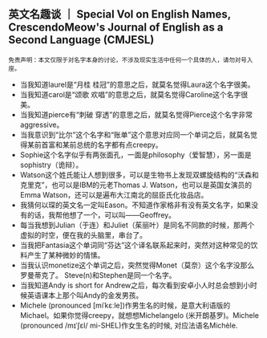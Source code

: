 ## 英文名趣谈 ｜ Special Vol on English Names, CrescendoMeow's Journal of English as a Second Language (CMJESL)

```
免责声明：本文仅限于对名字本身的讨论，不涉及现实生活中任何一个具体的人，请勿对号入座。
```

- 当我知道laurel是“月桂 桂冠”的意思之后，就莫名觉得Laura这个名字很美。
- 当我知道carol是“颂歌 欢唱”的意思之后，就莫名觉得Caroline这个名字很美。
- 当我知道pierce有“刺破 穿透”的意思之后，就莫名觉得Pierce这个名字非常aggressive。
- 当我意识到“比尔”这个名字和“账单”这个意思对应同一个单词之后，就莫名觉得某前首富和某前总统的名字都有点creepy。
- Sophie这个名字似乎有两张面孔，一面是philosophy（爱智慧），另一面是sophistry（诡辩）。
- Watson这个姓氏能让人想到很多，可以是生物书上发现双螺旋结构的“沃森和克里克”，也可以是IBM的元老Thomas J. Watson，也可以是英国女演员的Emma Watson，还可以是遍布大江南北的屈臣氏化妆品店。
- 我猜何以琛的英文名一定叫Eason。不知道作家格非有没有英文名字，如果没有的话，我帮他想了一个，可以叫——Geoffrey。
- 每当我想到Julian（于连）和Juliet（茱丽叶）是同名不同款的时候，那两个虚拟的时空，便在我的头脑里，串台了。
- 当我把Fantasia这个单词同“芬达”这个译名联系起来时，突然对这种常见的饮料产生了某种微妙的情愫。
- 当我认识monetize这个单词之后，突然觉得Monet（莫奈）这个名字没那么罗曼蒂克了。
Steve(n)和Stephen是同一个名字。
- 当我知道Andy is short for Andrew之后，每次看到安卓小人时总会想到小时候英语课本上那个叫Andy的金发男孩。
- Michele (pronounced [miˈkɛːle])作男生名的时候，是意大利语版的Michael。如果你觉得creepy，就想想Michelangelo (米开朗基罗)。Michele (pronounced /mɪˈʃɛl/ mi-SHEL)作女生名的时候, 对应法语名Michèle.
